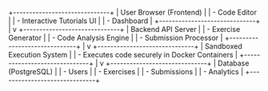 +------------------------------+
| User Browser (Frontend)      |
| - Code Editor                |
| - Interactive Tutorials UI   |
| - Dashboard                   |
+------------------------------+
          |
          v
+------------------------------+
| Backend API Server           |
| - Exercise Generator         |
| - Code Analysis Engine       |
| - Submission Processor        |
+------------------------------+
          |
          v
+------------------------------+
| Sandboxed Execution System   |
| - Executes code securely in Docker Containers |
+------------------------------+
          |
          v
+------------------------------+
| Database (PostgreSQL)        |
| - Users                       |
| - Exercises                   |
| - Submissions                 |
| - Analytics                   |
+------------------------------+
